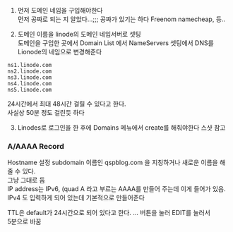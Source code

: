 1. 먼저 도메인 네임을 구입해야한다  
먼저 공짜로 되는 지 알았다...;;;
공짜가 있기는 하다 Freenom
namecheap, 등..

2. 도메인 이름을 linode의 도메인 네임서버로 셋팅   
도메인을 구입한 곳에서 Domain List 에서 NameServers 셋팅에서 DNS를   
Lionode의 네임으로 변경해준다   
```
ns1.linode.com
ns2.linode.com
ns3.linode.com
ns4.linode.com
ns5.linode.com
```

24시간에서 최대 48시간 걸릴 수 있다고 한다.   
사실상 50분 정도 걸린듯 하다

3. Linodes로 로그인을 한 후에
Domains 메뉴에서 create를 해줘야한다 
스샷 참고

### A/AAAA Record 
Hostname 설정 
subdomain 이름인 qspblog.com 을 지칭하거나 새로운 이름을 해줄 수 있다.  
그냥 그대로 둠   
IP address는 IPv6,  (quad A 라고 부르는 AAAA를 만들어 주는데 이게 들어가 있음.   
IPv4 도 입력하게 되어 있는데 기본적으로 만들어준다

TTL은 default가 24시간으로 되어 있다고 한다.  ... 버튼을 눌러 EDIT를 눌러서   
5분으로 바꿈

